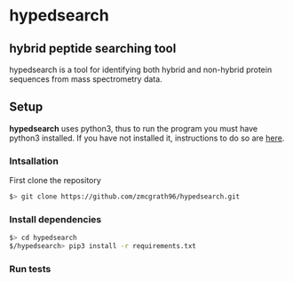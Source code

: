 # hypedsearch
## **hy**brid **pe**pti**d**e **search**ing tool

hypedsearch is a tool for identifying both hybrid and non-hybrid protein sequences from mass spectrometry data. 

## Setup

**hypedsearch** uses python3, thus to run the program you must have python3 installed. If you have not installed it, instructions to do so are [here](https://www.python.org/). 
### Intsallation
First clone the repository
```bash
$> git clone https://github.com/zmcgrath96/hypedsearch.git
```
### Install dependencies
```bash
$> cd hypedsearch
$/hypedsearch> pip3 install -r requirements.txt
```
### Run tests
```bash
```
